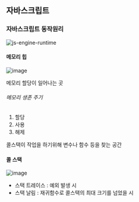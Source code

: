## 자바스크립트

### 자바스크립트 동작원리 

![js-engine-runtime](https://user-images.githubusercontent.com/26542929/85988916-b9fd4f00-ba2a-11ea-8430-6170b826ee75.png)

#### 메모리 힙

![image](https://user-images.githubusercontent.com/26542929/85989782-fb422e80-ba2b-11ea-9a4d-fe3d4fbc4401.png)

메모리 할당이 일어나는 곳

###### 메모리 생존 주기
1. 할당
2. 사용
3. 해제

콜스택이 작업을 하기위해 변수나 함수 등을 찾는 공간

#### 콜 스택

![image](https://user-images.githubusercontent.com/26542929/85989112-0c3e7000-ba2b-11ea-9356-1812b1cfb7f0.png)


* 스택 트레이스 : 예외 발생 시
* 스택 날림 : 재귀함수로 콜스택의 최대 크기를 넘었을 시






